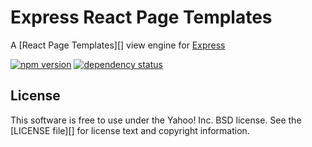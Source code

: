 Express React Page Templates
==================

A [React Page Templates][] view engine for [Express][]

[![npm version][npm-badge]][npm]
[![dependency status][dep-badge]][dep-status]


[Express]: https://github.com/visionmedia/express
[npm]: https://www.npmjs.org/package/express-reactpagetemplates
[npm-badge]: https://img.shields.io/npm/v/express-reactpagetemplates.svg?style=flat-square
[dep-status]: https://david-dm.org/rogassi/express-reactpagetemplates
[dep-badge]: https://img.shields.io/david/rogassi/express-reactpagetemplates.svg?style=flat-square





License
-------

This software is free to use under the Yahoo! Inc. BSD license. See the [LICENSE file][] for license text and copyright information.

